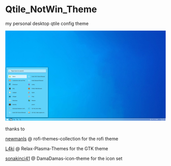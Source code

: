 # Qtile_NotWin_Theme
my personal desktop qtile config theme

![SS](SS1.png "ScreenShot")

thanks to 

[newmanls](https://github.com/newmanls/rofi-themes-collection) @ rofi-themes-collection for the rofi theme

[L4ki](https://github.com/L4ki/Relax-Plasma-Themes) @ Relax-Plasma-Themes for the GTK theme

[sonakinci41](https://github.com/sonakinci41/DamaDamas-icon-theme) @ DamaDamas-icon-theme for the icon set

